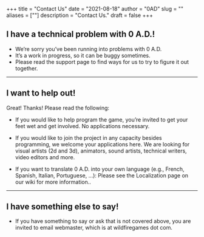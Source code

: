 +++
title = "Contact Us"
date = "2021-08-18"
author = "0AD"
slug = ""
aliases = [""]
description = "Contact Us."
draft = false
+++

## I have a technical problem with 0 A.D.!
- We’re sorry you’ve been running into problems with 0 A.D.
- It’s a work in progress, so it can be buggy sometimes.
- Please read the support page to find ways for us to try to figure it out together.

---

## I want to help out!
Great! Thanks! Please read the following:

- If you would like to help program the game, you’re invited to get your feet wet and get involved. No applications necessary.

- If you would like to join the project in any capacity besides programming, we welcome your applications here. We are looking for visual artists (2d and 3d), animators, sound artists, technical writers, video editors and more.

- If you want to translate 0 A.D. into your own language (e.g., French, Spanish, Italian, Portuguese, …): Please see the Localization page on our wiki for more information..

---

## I have something else to say!
- If you have something to say or ask that is not covered above, you are invited to email webmaster, which is at wildfiregames dot com.